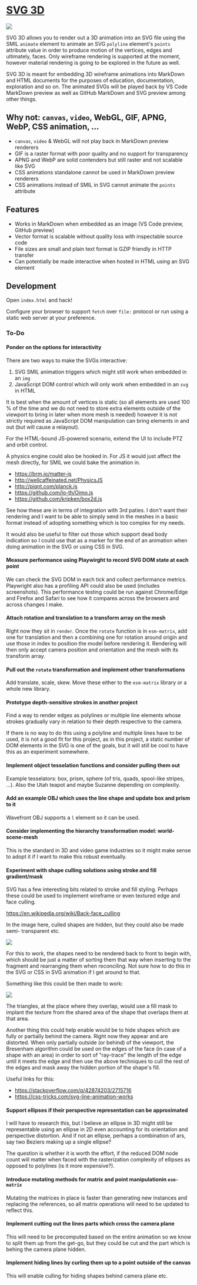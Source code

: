 # [SVG 3D](https://tomashubelbauer.github.io/svg-3d)

![](demo.svg)

SVG 3D allows you to render out a 3D animation into an SVG file using the SMIL
`animate` element to animate an SVG `polyline` element's `points` attribute
value in order to produce motion of the vertices, edges and ultimately, faces.
Only wireframe rendering is supported at the moment, however material rendering
is going to be explored in the future as well.

SVG 3D is meant for embedding 3D wireframe animations into MarkDown and HTML
documents for the purposes of education, documentation, exploration and so on.
The animated SVGs will be played back by VS Code MarkDown preview as well as
GitHub MarkDown and SVG preview among other things.

## Why not: `canvas`, `video`, WebGL, GIF, APNG, WebP, CSS animation, …

- `canvas`, `video` & WebGL will not play back in MarkDown preview renderers
- GIF is a raster format with poor quality and no support for transparency
- APNG and WebP are solid contenders but still raster and not scalable like SVG
- CSS animations standalone cannot be used in MarkDown preview renderers
- CSS animations instead of SMIL in SVG cannot animate the `points` attribute

## Features

- Works in MarkDown when embedded as an image (VS Code preview, GitHub preview)
- Vector format is scalable without quality loss with inspectable source code
- File sizes are small and plain text format is GZIP friendly in HTTP transfer
- Can potentially be made interactive when hosted in HTML using an SVG element

## Development

Open `index.html` and hack!

Configure your browser to support `fetch` over `file:` protocol or run using a
static web server at your preference.

### To-Do

#### Ponder on the options for interactivity

There are two ways to make the SVGs interactive:

1. SVG SMIL animation triggers which might still work when embedded in an `img`
2. JavaScript DOM control which will only work when embedded in an `svg` in HTML

It is best when the amount of vertices is static (so all elements are used 100 %
of the time and we do not need to store extra elements outside  of the viewport
to bring in later when more mesh is needed) however it is not strictly required
as JavaScript DOM manipulation can bring elements in and out (but will cause a
relayout).

For the HTML-bound JS-powered scenario, extend the UI to include PTZ and orbit
control.

A physics engine could also be hooked in. For JS it would just affect the mesh
directly, for SMIL we could bake the animation in.

- https://brm.io/matter-js
- http://wellcaffeinated.net/PhysicsJS
- http://piqnt.com/planck.js
- https://github.com/lo-th/Oimo.js
- https://github.com/kripken/box2d.js

See how these are in terms of integration with 3rd paties. I don't want their
rendering and I want to be able to simply send in the meshes in a basic format
instead of adopting something which is too complex for my needs.

It would also be useful to filter out those which support dead body indication
so I could use that as a marker for the end of an animation when doing animation
in the SVG or using CSS in SVG.

#### Measure performance using Playwirght to record SVG DOM state at each point

We can check the SVG DOM in each tick and collect performance metrics.
Playwright also has a profiling API could also be used (includes screenshots).
This performance testing could be run against Chrome/Edge and Firefox and Safari
to see how it compares across the browsers and across changes I make.

#### Attach rotation and translation to a transform array on the mesh

Right now they sit in `render`. Once the `rotate` function is in `esm-matrix`,
add one for translation and then a combining one for rotation around origin and
use those in index to position the model before rendering it. Rendering will
then only accept camera position and orientation and the mesh with its transform
array.

#### Pull out the `rotate` transformation and implement other transformations

Add translate, scale, skew. Move these either to the `esm-matrix` library or a
whole new library.

#### Prototype depth-sensitive strokes in another project

Find a way to render edges as polylines or multiple line elements whose strokes
gradually vary in relation to their depth respective to the camera.

If there is no way to do this using a polyline and multiple lines have to be
used, it is not a good fit for this project, as in this project, a static number
of DOM elements in the SVG is one of the goals, but it will still be cool to
have this as an experiment somewhere.

#### Implement object tesselation functions and consider pulling them out

Example tesselators: box, prism, sphere (of tris, quads, spool-like stripes, …).
Also the Utah teapot and maybe Suzanne depending on complexity.

#### Add an example OBJ which uses the line shape and update box and prism to it

Wavefront OBJ supports a `l` element so it can be used.

#### Consider implementing the hierarchy transformation model: world-scene-mesh

This is the standard in 3D and video game industries so it might make sense to
adopt it if I want to make this robust eventually.

#### Experiment with shape culling solutions using stroke and fill gradient/mask

SVG has a few interesting bits related to stroke and fill styling. Perhaps these
could be used to implement wireframe or even textured edge and face culling.

https://en.wikipedia.org/wiki/Back-face_culling

In the image here, culled shapes are hidden, but they could also be made semi-
transparent etc.

![](culling.png)

For this to work, the shapes need to be rendered back to front to begin with,
which should be just a matter of sorting them that way when inserting to the
fragment and rearranging them when reconciling. Not sure how to do this in the
SVG or CSS in SVG animation if I get around to that.

Something like this could be then made to work:

![](overlapping.png)

The triangles, at the place where they overlap, would use a fill mask to implant
the texture from the shared area of the shape that overlaps them at that area.

Another thing this could help enable would be to hide shapes which are fully or
partially behind the camera. Right now they appear and are distorted. When only
partially outside (or behind) of the viewport, the Bresenham algorithm could be
used on the edges of the face (in case of a shape with an area) in order to sort
of "ray-trace" the length of the edge until it meets the edge and then use the
above techniques to cull the rest of the edges and mask away the hidden portion
of the shape's fill.

Useful links for this:

- https://stackoverflow.com/q/42874203/2715716
- https://css-tricks.com/svg-line-animation-works

#### Support ellipses if their perspective representation can be approximated

I will have to research this, but I believe an ellipse in 3D might still be
representable using an ellipse in 2D even accounting for its orientation and
perspective distortion. And if not an ellipse, perhaps a combination of ars,
say two Beziers making up a single ellipse?

The question is whether it is worth the effort, if the reduced DOM node count
will matter when faced with the rasterization complexity of ellipses as opposed
to polylines (is it more expensive?).

#### Introduce mutating methods for matrix and point manipulationin `esm-matrix`

Mutating the matrices in place is faster than generating new instances and
replacing the references, so all matrix operations will need to be updated to
reflect this.

#### Implement cutting out the lines parts which cross the camera plane

This will need to be precomputed based on the entire animation so we know to
split them up from the get-go, but they could be cut and the part which is behing
the camera plane hidden.

#### Implement hiding lines by curling them up to a point outside of the canvas

This will enable culling for hiding shapes behind camera plane etc.
